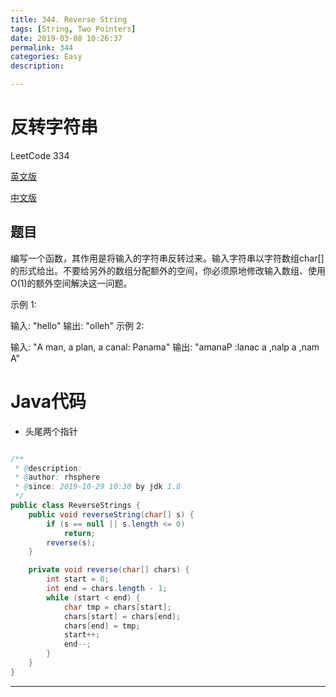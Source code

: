 ```yaml
---
title: 344. Reverse String
tags: [String, Two Pointers]
date: 2019-03-08 10:26:37
permalink: 344
categories: Easy
description: 

---
```

<p class="description"></p>



<!-- more -->

# 反转字符串

LeetCode 334

[英文版](https://leetcode.com/problems/reverse-string/submissions/)

[中文版](https://leetcode-cn.com/problems/reverse-string/submissions/)

## 题目
编写一个函数，其作用是将输入的字符串反转过来。输入字符串以字符数组char[]的形式给出。不要给另外的数组分配额外的空间，你必须原地修改输入数组、使用O(1)的额外空间解决这一问题。

示例 1:

输入: "hello" 输出: "olleh" 示例 2:

输入: "A man, a plan, a canal: Panama" 输出: "amanaP :lanac a ,nalp a ,nam A"


# Java代码

- 头尾两个指针

```java 

/**
 * @description:
 * @author: rhsphere
 * @since: 2019-10-29 10:30 by jdk 1.8
 */
public class ReverseStrings {
    public void reverseString(char[] s) {
        if (s == null || s.length <= 0)
            return;
        reverse(s);
    }

    private void reverse(char[] chars) {
        int start = 0;
        int end = chars.length - 1;
        while (start < end) {
            char tmp = chars[start];
            chars[start] = chars[end];
            chars[end] = tmp;
            start++;
            end--;
        }
    }
}

```


<hr />